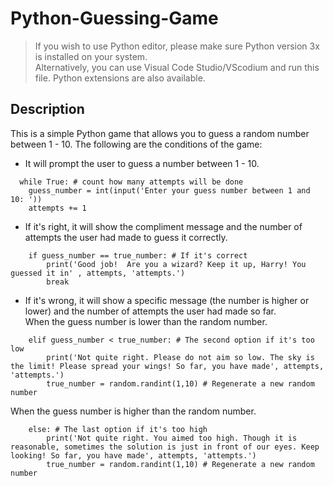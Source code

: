 # Python-Guessing-Game

> If you wish to use Python editor, please make sure Python version 3x is installed on your system.  
> Alternatively, you can use Visual Code Studio/VScodium and run this file. Python extensions are also available. 

## Description
This is a simple Python game that allows you to guess a random number between 1 - 10. The following are the conditions of the game: 
* It will prompt the user to guess a number between 1 - 10.
```
  while True: # count how many attempts will be done 
    guess_number = int(input('Enter your guess number between 1 and 10: '))
    attempts += 1
```
* If it's right, it will show the compliment message and the number of attempts the user had made to guess it correctly.
```
    if guess_number == true_number: # If it's correct
        print('Good job!  Are you a wizard? Keep it up, Harry! You guessed it in' , attempts, 'attempts.')
        break
```
* If it's wrong, it will show a specific message (the number is higher or lower) and the number of attempts the user had made so far. <br>
When the guess number is lower than the random number. 
```    
    elif guess_number < true_number: # The second option if it's too low 
        print('Not quite right. Please do not aim so low. The sky is the limit! Please spread your wings! So far, you have made', attempts, 'attempts.')
        true_number = random.randint(1,10) # Regenerate a new random number
```
When the guess number is higher than the random number. 
```
    else: # The last option if it's too high
        print('Not quite right. You aimed too high. Though it is reasonable, sometimes the solution is just in front of our eyes. Keep looking! So far, you have made', attempts, 'attempts.')
        true_number = random.randint(1,10) # Regenerate a new random number
```
